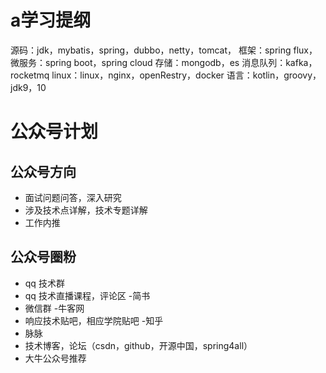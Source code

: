 a学习提纲
===

源码：jdk，mybatis，spring，dubbo，netty，tomcat，
框架：spring flux，
微服务：spring boot，spring cloud
存储：mongodb，es
消息队列：kafka，rocketmq
linux：linux，nginx，openRestry，docker
语言：kotlin，groovy，jdk9，10


# 公众号计划
## 公众号方向
- 面试问题问答，深入研究
- 涉及技术点详解，技术专题详解
- 工作内推

## 公众号圈粉
- qq 技术群
- qq 技术直播课程，评论区
-简书
- 微信群
-牛客网
- 响应技术贴吧，相应学院贴吧
-知乎
- 脉脉
- 技术博客，论坛（csdn，github，开源中国，spring4all）
- 大牛公众号推荐

